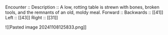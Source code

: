 Encounter :: 
Description :: A low, rotting table is strewn with bones, broken tools, and the remnants of an old, moldy meal.
Forward :: 
Backwards :: [[41]]
Left :: [[43]]
Right :: [[31]]

![[Pasted image 20241108125833.png]]